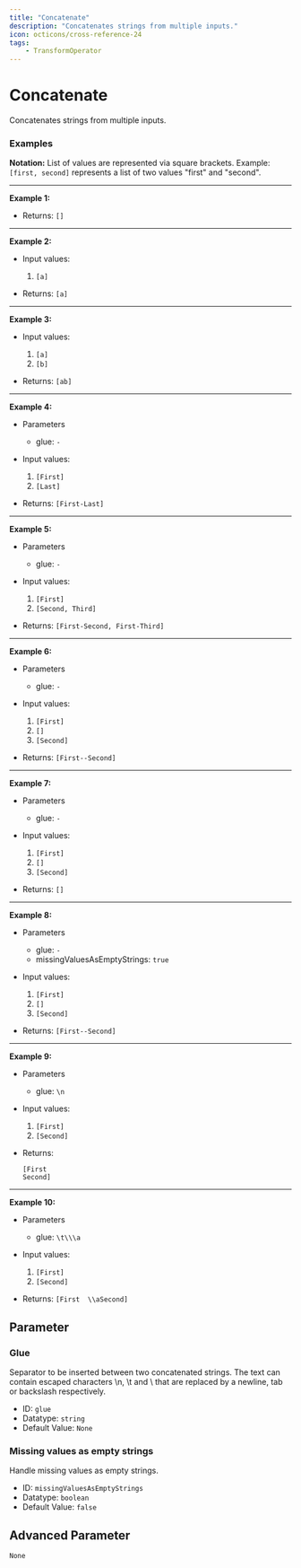 ```yaml
---
title: "Concatenate"
description: "Concatenates strings from multiple inputs."
icon: octicons/cross-reference-24
tags: 
    - TransformOperator
---
```

# Concatenate
<!-- This file was generated - DO NOT CHANGE IT MANUALLY -->



Concatenates strings from multiple inputs.

### Examples

**Notation:** List of values are represented via square brackets. Example: `[first, second]` represents a list of two values "first" and "second".

---
**Example 1:**

* Returns: `[]`


---
**Example 2:**

* Input values:
    1. `[a]`

* Returns: `[a]`


---
**Example 3:**

* Input values:
    1. `[a]`
    2. `[b]`

* Returns: `[ab]`


---
**Example 4:**

* Parameters
    * glue: `-`

* Input values:
    1. `[First]`
    2. `[Last]`

* Returns: `[First-Last]`


---
**Example 5:**

* Parameters
    * glue: `-`

* Input values:
    1. `[First]`
    2. `[Second, Third]`

* Returns: `[First-Second, First-Third]`


---
**Example 6:**

* Parameters
    * glue: `-`

* Input values:
    1. `[First]`
    2. `[]`
    3. `[Second]`

* Returns: `[First--Second]`


---
**Example 7:**

* Parameters
    * glue: `-`

* Input values:
    1. `[First]`
    2. `[]`
    3. `[Second]`

* Returns: `[]`


---
**Example 8:**

* Parameters
    * glue: `-`
    * missingValuesAsEmptyStrings: `true`

* Input values:
    1. `[First]`
    2. `[]`
    3. `[Second]`

* Returns: `[First--Second]`


---
**Example 9:**

* Parameters
    * glue: `\n`

* Input values:
    1. `[First]`
    2. `[Second]`

* Returns: 
    ```
    [First
    Second]
    ```


---
**Example 10:**

* Parameters
    * glue: `\t\\\a`

* Input values:
    1. `[First]`
    2. `[Second]`

* Returns: `[First	\\aSecond]`




## Parameter

### Glue

Separator to be inserted between two concatenated strings. The text can contain escaped characters \n, \t and \\ that are replaced by a newline, tab or backslash respectively.

- ID: `glue`
- Datatype: `string`
- Default Value: `None`



### Missing values as empty strings

Handle missing values as empty strings.

- ID: `missingValuesAsEmptyStrings`
- Datatype: `boolean`
- Default Value: `false`





## Advanced Parameter

`None`